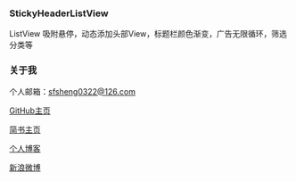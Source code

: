 
### StickyHeaderListView

ListView 吸附悬停，动态添加头部View，标题栏颜色渐变，广告无限循环，筛选分类等

### 关于我

个人邮箱：sfsheng0322@126.com

[GitHub主页](https://github.com/sfsheng0322)

[简书主页](http://www.jianshu.com/users/88509e7e2ed1/latest_articles)

[个人博客](http://sunfusheng.com/)

[新浪微博](http://weibo.com/u/3852192525)




